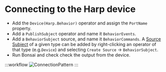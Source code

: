 # Connecting to the Harp device

- Add the `Device(Harp.Behavior)` operator and assign the `PortName` property.
- Add a `PublishSubject` operator and name it `BehaviorEvents`.
- Add a `BehaviorSubject` source, and name it `BehaviorCommands`. A [Source Subject](https://bonsai-rx.org/docs/articles/subjects.html#source-subjects) of a given type can be added by right-clicking an operator of that type (e.g.`Device`) and selecting `Create Source` -> `BehaviorSubject`.
- Run Bonsai and check check the output from the device.

:::workflow
![ConnectionPattern](~/workflows/ConnectionPattern.bonsai)
:::
